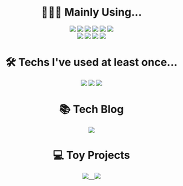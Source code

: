 <!--
**leahgo/leahgo** is a ✨ _special_ ✨ repository because its `README.md` (this file) appears on your GitHub profile.

Here are some ideas to get you started:

- 🔭 I’m currently working on ...
- 🌱 I’m currently learning ...
- 👯 I’m looking to collaborate on ...
- 🤔 I’m looking for help with ...
- 💬 Ask me about ...
- 📫 How to reach me: ...
- 😄 Pronouns: ...
- ⚡ Fun fact: ...
-->

<div style="text-align:center">
  <span>
    <h1>👩🏼‍💻&nbsp;Mainly Using...</h1>
    <img src="https://img.shields.io/badge/Spring-6DB33F?logo=Spring&logoColor=white"/>
    <img src="https://img.shields.io/badge/Java-007396?logo=Java&logoColor=white"/>
    <img src="https://img.shields.io/badge/JavaScript-F7DF1E?logo=JavaScript&logoColor=white"/>
    <img src="https://img.shields.io/badge/Vue-4FC08D?logo=Vue-dot-js&logoColor=white"/>
    <img src="https://img.shields.io/badge/MySql-4479A1?logo=MySql&logoColor=white"/>
    <img src="https://img.shields.io/badge/Oracle-F80000?logo=Oracle&logoColor=white"/>
    <br />
    <img src="https://img.shields.io/badge/C-A8B9CC?logo=C&logoColor=white"/>
    <img src="https://img.shields.io/badge/C%23-239120?logo=C%23&logoColor=white"/>
    <img src="https://img.shields.io/badge/HTML-E34F26?logo=HTML5&logoColor=white"/>
    <img src="https://img.shields.io/badge/CSS-1572B6?logo=css3&logoColor=white"/>
    <br/>  
    <h1>🛠&nbsp;Techs I've used at least once...</h1>
    <img src="https://img.shields.io/badge/React-61DAFB?logo=React&logoColor=white"/>
    <img src="https://img.shields.io/badge/C++-00599C?logo=C%2B%2B&logoColor=white"/>
    <img src="https://img.shields.io/badge/Android-3DDC84?logo=Android&logoColor=white"/>
    <h1>📚&nbsp;Tech Blog</h1>
    <a href="https://velog.io/@theleah"><img src="https://img.shields.io/badge/Velog@theleah-11B48A?logoColor=white"/></a>
    <h1>💻&nbsp;Toy Projects</h1>
    <a href="https://leahgo.github.io/CovidDashboardReact" title="CovidDashboard-react"><img src="https://img.shields.io/badge/Covid_DashBoard_(React)-51C4D3?logo=React&labelColor=gray"/>
      &nbsp;&nbsp;
      <a href="https://leahgo.github.io/covid-dashboard-vue" title="CovidDashboard-Vue"><img src="https://img.shields.io/badge/Covid_DashBoard_(Vue)-4FC08D?logo=Vue-dot-js&labelColor=gray"/>
  </span>
</div>

